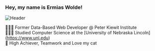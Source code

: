 ### Hey, my name is Ermias Wolde!
![Header](./your-header-image-name.png)

👨🏾‍💻 Former Data-Based Web Developer @ Peter Kiewit Institute</br>
👨🏾‍🎓 Studied Computer Science at the [University of Nebraska Lincoln] (https://www.unl.edu)<br/>
🎯 High Achiever, Teamwork and Love my cat

